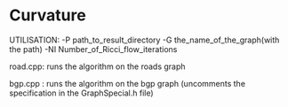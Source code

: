 # Curvature


UTILISATION:        -P path_to_result_directory -G the_name_of_the_graph(with the path) -NI Number_of_Ricci_flow_iterations


road.cpp: runs the algorithm on the roads graph




bgp.cpp : runs the algorithm on the bgp graph  (uncomments the specification in the GraphSpecial.h file)


